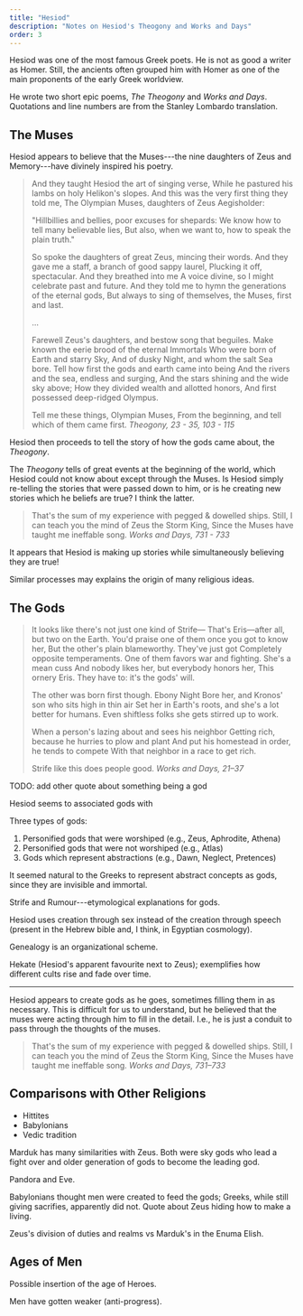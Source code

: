 ```yaml
---
title: "Hesiod"
description: "Notes on Hesiod's Theogony and Works and Days"
order: 3
---
```


Hesiod was one of the most famous Greek poets.  He is not as good a writer as Homer. Still, the ancients often grouped him with Homer as one of the main proponents of the early Greek worldview.

He wrote two short epic poems,  _The Theogony_ and _Works and Days_.  Quotations and line numbers are from the Stanley Lombardo translation.

## The Muses

Hesiod appears to believe that the Muses---the nine daughters of Zeus and Memory---have divinely inspired his poetry.

<blockquote class="poetry">And they taught Hesiod the art of singing verse,
While he pastured his lambs on holy Helikon's slopes.
And this was the very first thing they told me,
The Olympian Muses, daughters of Zeus Aegisholder:

"Hillbillies and bellies, poor excuses for shepards:
We know how to tell many believable lies,
But also, when we want to, how to speak the plain truth."

So spoke the daughters of great Zeus, mincing their words.
And they gave me a staff, a branch of good sappy laurel,
Plucking it off, spectacular.  And they breathed into me
A voice divine, so I might celebrate past and future.
And they told me to hymn the generations of the eternal gods,
But always to sing of themselves, the Muses, first and last.

...

Farewell Zeus's daughters, and bestow song that beguiles.
Make known the eerie brood of the eternal Immortals
Who were born of Earth and starry Sky,
And of dusky Night, and whom the salt Sea bore.
Tell how first the gods and earth came into being
And the rivers and the sea, endless and surging,
And the stars shining and the wide sky above;
How they divided wealth and allotted honors,
And first possessed deep-ridged Olympus.

Tell me these things, Olympian Muses,
From the beginning, and tell which of them came first.
<cite>Theogony, 23 - 35, 103 - 115</cite>
</blockquote>

Hesiod then proceeds to tell the story of how the gods came about, the _Theogony_.

The _Theogony_ tells of great events at the beginning of the world, which Hesiod could not know about except through the Muses.  Is Hesiod simply re-telling the stories that were passed down to him, or is he creating new stories which he beliefs are true?  I think the latter.

<blockquote class="poetry">That's the sum of my experience with pegged & dowelled ships.
Still, I can teach you the mind of Zeus the Storm King,
Since the Muses have taught me ineffable song.
<cite>Works and Days, 731 - 733</cite>
</blockquote>

It appears that Hesiod is making up stories while simultaneously believing they are true!

Similar processes may explains the origin of many religious ideas.

## The Gods

<blockquote class="poetry">It looks like there's not just one kind of Strife—
That's Eris—after all, but two on the Earth.
You'd praise one of them once you got to know her,
But the other's plain blameworthy.  They've just got
Completely opposite temperaments.
One of them favors war and fighting. She's a mean cuss
And nobody likes her, but everybody honors her,
This ornery Eris.  They have to: it's the gods' will.

The other was born first though.  Ebony Night
Bore her, and Kronos' son who sits high in thin air
Set her in Earth's roots, and she's a lot better for humans.
Even shiftless folks she gets stirred up to work.

When a person's lazing about and sees his neighbor
Getting rich, because he hurries to plow and plant
And put his homestead in order, he tends to compete
With that neighbor in a race to get rich.

Strife like this does people good.
<cite>Works and Days, 21–37</cite>
</blockquote>

TODO: add other quote about something being a god

Hesiod seems to associated gods with

Three types of gods:

1. Personified gods that were worshiped (e.g., Zeus, Aphrodite, Athena)
2. Personified gods that were not worshiped (e.g., Atlas)
3. Gods which represent abstractions (e.g., Dawn, Neglect, Pretences)

It seemed natural to the Greeks to represent abstract concepts as gods, since they are invisible and immortal.

Strife and Rumour---etymological explanations for gods.

Hesiod uses creation through sex instead of the creation through speech (present in the Hebrew bible and, I think, in Egyptian cosmology).

Genealogy is an organizational scheme.

Hekate (Hesiod's apparent favourite next to Zeus); exemplifies how different cults rise and fade over time.

---

Hesiod appears to create gods as he goes, sometimes filling them in as necessary.  This is difficult for us to understand, but he believed that the muses were acting through him to fill in the detail.  I.e., he is just a conduit to pass through the thoughts of the muses.

<blockquote class="poetry">That's the sum of my experience with pegged & dowelled ships.
Still, I can teach you the mind of Zeus the Storm King,
Since the Muses have taught me ineffable song.
<cite>Works and Days, 731–733</cite>
</blockquote>

## Comparisons with Other Religions

- Hittites
- Babylonians
- Vedic tradition

Marduk has many similarities with Zeus.  Both were sky gods who lead a fight over and older generation of gods to become the leading god.

Pandora and Eve.

Babylonians thought men were created to feed the gods; Greeks, while still giving sacrifies, apparently did not.  Quote about Zeus hiding how to make a living.

Zeus's division of duties and realms vs Marduk's in the Enuma Elish.

## Ages of Men

Possible insertion of the age of Heroes.

Men have gotten weaker (anti-progress).
